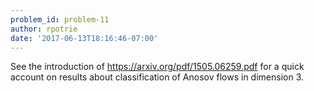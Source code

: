```yaml
---
problem_id: problem-11
author: rpotrie
date: '2017-06-13T18:16:46-07:00'
---
```

See the introduction of https://arxiv.org/pdf/1505.06259.pdf for a quick
account on results about classification of Anosov flows in dimension 3.

